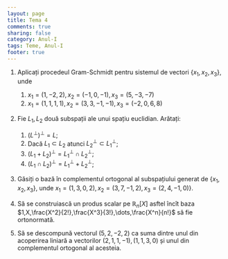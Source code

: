 ```yaml
---
layout: page
title: Tema 4
comments: true
sharing: false
category: Anul-I
tags: Teme, Anul-I
footer: true
---
```


1. Aplicați procedeul Gram-Schmidt pentru sistemul de vectori
   $\{x_1,x_2,x_3\}$, unde
    1. $x_1=(1,-2,2), x_2=(-1,0,-1),x_3=(5,-3,-7)$
    2. $x_1=(1,1,1,1),x_2=(3,3,-1,-1),x_3=(-2,0,6,8)$

2. Fie $L_1,L_2$ două subspații ale unui spațiu euclidian. Arătați:
   1. $\left(L^\perp\right)^\perp = L$;
   2. Dacă $L_1 \subset L_2$ atunci $L_2^\perp \subset L_1^\perp$;
   3. $(L_1+L_2)^\perp=L_1^\perp \cap L_2^\perp$;
   4. $(L_1 \cap L_2)^\perp = L_1^\perp + L_2^\perp$;

3. Găsiți o bază în complementul ortogonal al subspațiului generat de
   $\{x_1,x_2,x_3\}$, unde $x_1=(1,3,0,2),x_2=(3,7,-1,2),x_3=(2,4,-1,0)\}$.

4. Să se construiască un produs scalar pe $\mathbb{R}_n[X]$ asftel încît baza $1,X,\frac{X^2}{2!},\frac{X^3}{3!},\dots,\frac{X^n}{n!}$
    să fie ortonormată.

5. Să se descompună vectorul $(5,2,-2,2)$ ca suma dintre unul din acoperirea
   liniară a vectorilor $(2,1,1,-1),(1,1,3,0)$ și unul din complementul
   ortogonal al acesteia.
